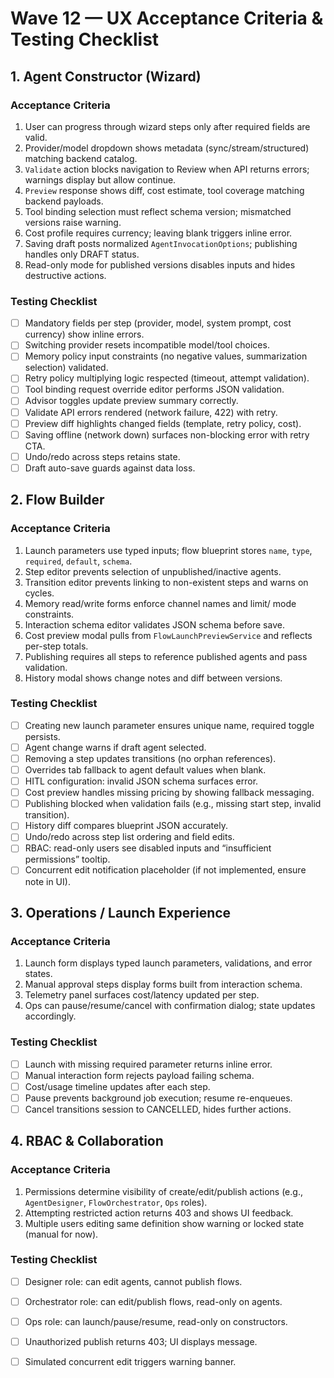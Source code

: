 # Wave 12 — UX Acceptance Criteria & Testing Checklist

## 1. Agent Constructor (Wizard)

### Acceptance Criteria
1. User can progress through wizard steps only after required fields are valid.
2. Provider/model dropdown shows metadata (sync/stream/structured) matching backend catalog.
3. `Validate` action blocks navigation to Review when API returns errors; warnings display but allow continue.
4. `Preview` response shows diff, cost estimate, tool coverage matching backend payloads.
5. Tool binding selection must reflect schema version; mismatched versions raise warning.
6. Cost profile requires currency; leaving blank triggers inline error.
7. Saving draft posts normalized `AgentInvocationOptions`; publishing handles only DRAFT status.
8. Read-only mode for published versions disables inputs and hides destructive actions.

### Testing Checklist
- [ ] Mandatory fields per step (provider, model, system prompt, cost currency) show inline errors.
- [ ] Switching provider resets incompatible model/tool choices.
- [ ] Memory policy input constraints (no negative values, summarization selection) validated.
- [ ] Retry policy multiplying logic respected (timeout, attempt validation).
- [ ] Tool binding request override editor performs JSON validation.
- [ ] Advisor toggles update preview summary correctly.
- [ ] Validate API errors rendered (network failure, 422) with retry.
- [ ] Preview diff highlights changed fields (template, retry policy, cost).
- [ ] Saving offline (network down) surfaces non-blocking error with retry CTA.
- [ ] Undo/redo across steps retains state.
- [ ] Draft auto-save guards against data loss.

## 2. Flow Builder

### Acceptance Criteria
1. Launch parameters use typed inputs; flow blueprint stores `name`, `type`, `required`, `default`, `schema`.
2. Step editor prevents selection of unpublished/inactive agents.
3. Transition editor prevents linking to non-existent steps and warns on cycles.
4. Memory read/write forms enforce channel names and limit/ mode constraints.
5. Interaction schema editor validates JSON schema before save.
6. Cost preview modal pulls from `FlowLaunchPreviewService` and reflects per-step totals.
7. Publishing requires all steps to reference published agents and pass validation.
8. History modal shows change notes and diff between versions.

### Testing Checklist
- [ ] Creating new launch parameter ensures unique name, required toggle persists.
- [ ] Agent change warns if draft agent selected.
- [ ] Removing a step updates transitions (no orphan references).
- [ ] Overrides tab fallback to agent default values when blank.
- [ ] HITL configuration: invalid JSON schema surfaces error.
- [ ] Cost preview handles missing pricing by showing fallback messaging.
- [ ] Publishing blocked when validation fails (e.g., missing start step, invalid transition).
- [ ] History diff compares blueprint JSON accurately.
- [ ] Undo/redo across step list ordering and field edits.
- [ ] RBAC: read-only users see disabled inputs and “insufficient permissions” tooltip.
- [ ] Concurrent edit notification placeholder (if not implemented, ensure note in UI).

## 3. Operations / Launch Experience

### Acceptance Criteria
1. Launch form displays typed launch parameters, validations, and error states.
2. Manual approval steps display forms built from interaction schema.
3. Telemetry panel surfaces cost/latency updated per step.
4. Ops can pause/resume/cancel with confirmation dialog; state updates accordingly.

### Testing Checklist
- [ ] Launch with missing required parameter returns inline error.
- [ ] Manual interaction form rejects payload failing schema.
- [ ] Cost/usage timeline updates after each step.
- [ ] Pause prevents background job execution; resume re-enqueues.
- [ ] Cancel transitions session to CANCELLED, hides further actions.

## 4. RBAC & Collaboration

### Acceptance Criteria
1. Permissions determine visibility of create/edit/publish actions (e.g., `AgentDesigner`, `FlowOrchestrator`, `Ops` roles).
2. Attempting restricted action returns 403 and shows UI feedback.
3. Multiple users editing same definition show warning or locked state (manual for now).

### Testing Checklist
- [ ] Designer role: can edit agents, cannot publish flows.
- [ ] Orchestrator role: can edit/publish flows, read-only on agents.
- [ ] Ops role: can launch/pause/resume, read-only on constructors.
- [ ] Unauthorized publish returns 403; UI displays message.
- [ ] Simulated concurrent edit triggers warning banner.


